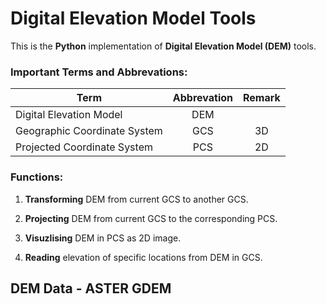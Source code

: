 # Digital Elevation Model Tools

This is the **Python** implementation of **Digital Elevation Model (DEM)** tools.

### Important Terms and Abbrevations:

| Term                         | Abbrevation | Remark 
| ---------------------------- | :---------: | :----: 
| Digital Elevation Model      | DEM         | 
| Geographic Coordinate System | GCS         | 3D 
| Projected Coordinate System  | PCS         | 2D 


### Functions:

1. **Transforming** DEM from current GCS to another GCS.

2. **Projecting** DEM from current GCS to the corresponding PCS.

3. **Visuzlising** DEM in PCS as 2D image.

4. **Reading** elevation of specific locations from DEM in GCS.

## DEM Data - ASTER GDEM
